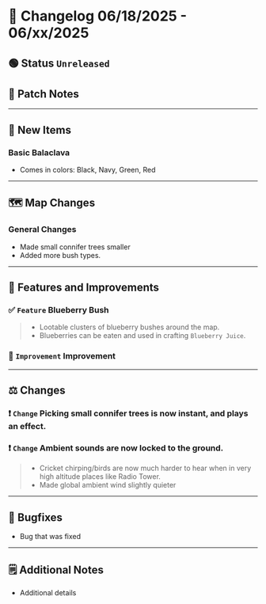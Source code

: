 # 📑 Changelog 06/18/2025 - 06/xx/2025

## 🟢 Status `Unreleased`

## 💬 Patch Notes

________

## 🔫 New Items

### Basic Balaclava
- Comes in colors: Black, Navy, Green, Red

________

## 🗺️ Map Changes

### General Changes
- Made small connifer trees smaller
- Added more bush types.

________

## 📢 Features and Improvements

### ✅ `Feature` Blueberry Bush
>- Lootable clusters of blueberry bushes around the map.
>- Blueberries can be eaten and used in crafting `Blueberry Juice`.

### 🔼 `Improvement` Improvement

________

## ⚖️ Changes

### ❗ `Change` Picking small connifer trees is now instant, and plays an effect.

### ❗ `Change` Ambient sounds are now locked to the ground.
>- Cricket chirping/birds are now much harder to hear when in very high altitude places like Radio Tower.
>- Made global ambient wind slightly quieter
________

## 🐛 Bugfixes
- Bug that was fixed

________

## 🗒️ Additional Notes
- Additional details

